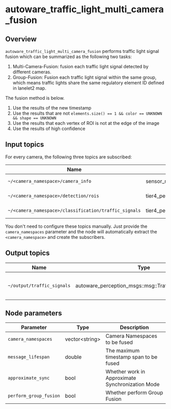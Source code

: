 # autoware_traffic_light_multi_camera_fusion

## Overview

`autoware_traffic_light_multi_camera_fusion` performs traffic light signal fusion which can be summarized as the following two tasks:

1. Multi-Camera-Fusion: fusion each traffic light signal detected by different cameras.
2. Group-Fusion: Fusion each traffic light signal within the same group, which means traffic lights share the same regulatory element ID defined in lanelet2 map.

The fusion method is below.

1. Use the results of the new timestamp
2. Use the results that are not `elements.size() == 1 && color == UNKNOWN && shape == UNKNOWN`
3. Use the results that each vertex of ROI is not at the edge of the image
4. Use the results of high confidence

## Input topics

For every camera, the following three topics are subscribed:

| Name                                                  | Type                                             | Description                           |
| ----------------------------------------------------- | ------------------------------------------------ | ------------------------------------- |
| `~/<camera_namespace>/camera_info`                    | sensor_msgs::msg::CameraInfo                     | camera info from map_based_detector   |
| `~/<camera_namespace>/detection/rois`                 | tier4_perception_msgs::msg::TrafficLightRoiArray | detection roi from fine_detector      |
| `~/<camera_namespace>/classification/traffic_signals` | tier4_perception_msgs::msg::TrafficLightArray    | classification result from classifier |

You don't need to configure these topics manually. Just provide the `camera_namespaces` parameter and the node will automatically extract the `<camera_namespace>` and create the subscribers.

## Output topics

| Name                       | Type                                                  | Description                        |
| -------------------------- | ----------------------------------------------------- | ---------------------------------- |
| `~/output/traffic_signals` | autoware_perception_msgs::msg::TrafficLightGroupArray | traffic light signal fusion result |

## Node parameters

| Parameter              | Type            | Description                                      |
| ---------------------- | --------------- | ------------------------------------------------ |
| `camera_namespaces`    | vector\<string> | Camera Namespaces to be fused                    |
| `message_lifespan`     | double          | The maximum timestamp span to be fused           |
| `approximate_sync`     | bool            | Whether work in Approximate Synchronization Mode |
| `perform_group_fusion` | bool            | Whether perform Group Fusion                     |

